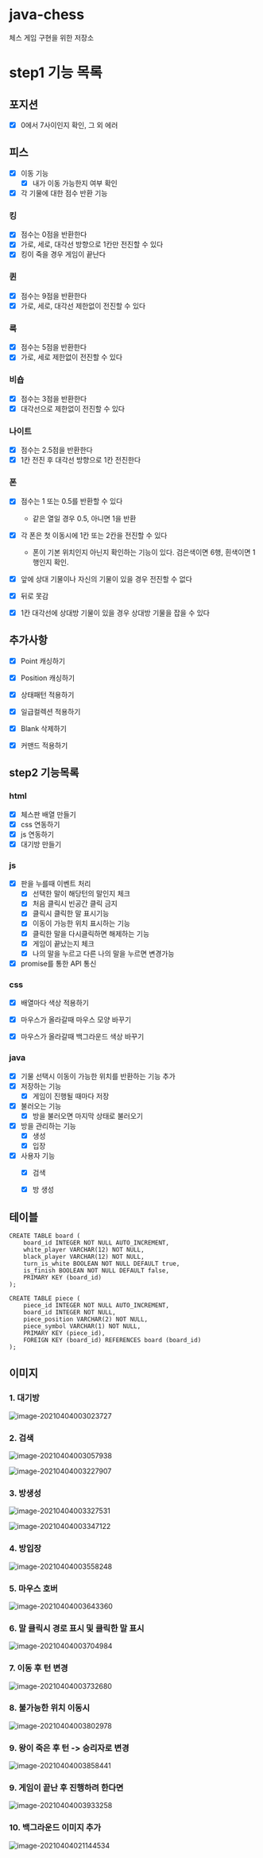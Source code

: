 # java-chess
체스 게임 구현을 위한 저장소

# step1 기능 목록
## 포지션
- [x] 0에서 7사이인지 확인, 그 외 에러

## 피스
- [x] 이동 기능
    - [x] 내가 이동 가능한지 여부 확인

- [x] 각 기물에 대한 점수 반환 기능

### 킹
- [x] 점수는 0점을 반환한다
- [x] 가로, 세로, 대각선 방향으로 1칸만 전진할 수 있다
- [x] 킹이 죽을 경우 게임이 끝난다

### 퀸
- [x] 점수는 9점을 반환한다
- [x] 가로, 세로, 대각선 제한없이 전진할 수 있다

### 룩
- [x] 점수는 5점을 반환한다
- [x] 가로, 세로 제한없이 전진할 수 있다

### 비숍
- [x] 점수는 3점을 반환한다
- [x] 대각선으로 제한없이 전진할 수 있다

### 나이트
- [x] 점수는 2.5점을 반환한다
- [x] 1칸 전진 후 대각선 방향으로 1칸 전진한다

### 폰
- [x] 점수는 1 또는 0.5를 반환할 수 있다
  - 같은 열일 경우 0.5, 아니면 1을 반환

- [x] 각 폰은 첫 이동시에 1칸 또는 2칸을 전진할 수 있다
  - 폰이 기본 위치인지 아닌지 확인하는 기능이 있다. 검은색이면 6행, 흰색이면 1행인지 확인.

- [x] 앞에 상대 기물이나 자신의 기물이 있을 경우 전진할 수 없다
- [x] 뒤로 못감
- [x] 1칸 대각선에 상대방 기물이 있을 경우 상대방 기물을 잡을 수 있다



## 추가사항

- [x] Point 캐싱하기
- [x] Position 캐싱하기
- [x] 상태패턴 적용하기
- [x] 일급컬렉션 적용하기

- [x] Blank 삭제하기

- [x] 커맨드 적용하기



## step2 기능목록

### html
- [x] 체스판 배열 만들기
- [x] css 연동하기
- [x] js 연동하기
- [x] 대기방 만들기

### js

- [x] 판을 누를때 이벤트 처리
  - [x] 선택한 말이 해당턴의 말인지 체크
  - [x] 처음 클릭시 빈공간 클릭 금지
  - [x] 클릭시 클릭한 말 표시기능
  - [x] 이동이 가능한 위치 표시하는 기능
  - [x] 클릭한 말을 다시클릭하면 해제하는 기능
  - [x] 게임이 끝났는지 체크
  - [x] 나의 말을 누르고 다른 나의 말을 누르면 변경가능
- [x] promise를 통한 API 통신 

### css

- [x]  배열마다 색상 적용하기
- [x] 마우스가 올라갈때 마우스 모양 바꾸기
- [x] 마우스가 올라갈때 백그라운드 색상 바꾸기



### java

- [x] 기물 선택시 이동이 가능한 위치를 반환하는 기능 추가
- [x] 저장하는 기능
  - [x] 게임이 진행될 때마다 저장
- [x] 불러오는 기능
  - [x] 방을 불러오면 마지막 상태로 불러오기
- [x] 방을 관리하는 기능
  - [x] 생성
  - [x] 입장
- [x] 사용자 기능
  - [x] 검색
  - [x] 방 생성



## 테이블

```mysql
CREATE TABLE board (
	board_id INTEGER NOT NULL AUTO_INCREMENT,
	white_player VARCHAR(12) NOT NULL,
	black_player VARCHAR(12) NOT NULL,
	turn_is_white BOOLEAN NOT NULL DEFAULT true,
	is_finish BOOLEAN NOT NULL DEFAULT false, 
	PRIMARY KEY (board_id)
);
```



```mysql
CREATE TABLE piece (
	piece_id INTEGER NOT NULL AUTO_INCREMENT,
	board_id INTEGER NOT NULL,
	piece_position VARCHAR(2) NOT NULL,
	piece_symbol VARCHAR(1) NOT NULL,
	PRIMARY KEY (piece_id),
	FOREIGN KEY (board_id) REFERENCES board (board_id)
);
```



## 이미지

### 1. 대기방

![image-20210404003023727](README.assets/image-20210404003023727.png)

### 2. 검색

![image-20210404003057938](README.assets/image-20210404003057938.png)

![image-20210404003227907](README.assets/image-20210404003227907.png)

### 3. 방생성

![image-20210404003327531](README.assets/image-20210404003327531.png)

![image-20210404003347122](README.assets/image-20210404003347122.png)

### 4. 방입장

![image-20210404003558248](README.assets/image-20210404003558248.png)

### 5. 마우스 호버

![image-20210404003643360](README.assets/image-20210404003643360.png)

### 6. 말 클릭시 경로 표시 및 클릭한 말 표시

![image-20210404003704984](README.assets/image-20210404003704984.png)

### 7. 이동 후 턴 변경

![image-20210404003732680](README.assets/image-20210404003732680.png)

### 8. 불가능한 위치 이동시

![image-20210404003802978](README.assets/image-20210404003802978.png)

### 9. 왕이 죽은 후 턴 -> 승리자로 변경

![image-20210404003858441](README.assets/image-20210404003858441.png)

### 9. 게임이 끝난 후 진행하려 한다면

![image-20210404003933258](README.assets/image-20210404003933258.png)

### 10. 백그라운드 이미지 추가

![image-20210404021144534](README.assets/image-20210404021144534.png)